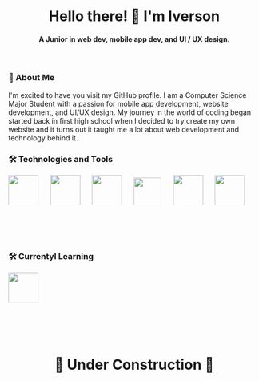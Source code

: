 <h1 align="center">Hello there! 👋 I'm Iverson</h1>
<h4 align="center">A Junior in web dev, mobile app dev, and UI / UX design.</h3>

</br>
<h3>👤 About Me</h3>

I'm excited to have you visit my GitHub profile. I am a Computer Science Major Student with a passion for mobile app development, website development, and UI/UX design. My journey in the world of coding began started back in first high school when I decided to try create my own website and it turns out it taught me a lot about web development and technology behind it.

<h3>🛠️ Technologies and Tools</h3>

<img src="https://github.com/iberso/iberso/assets/74914280/9ad99f05-ac24-4389-b681-e26d2f95a139" height="60">
&nbsp&nbsp&nbsp&nbsp
<img src="https://github.com/iberso/iberso/assets/74914280/0d5c20b5-9f1c-4cc3-a929-6fb011a144e5" height="60">
&nbsp&nbsp&nbsp&nbsp
<img src="https://github.com/iberso/iberso/assets/74914280/a1b77ef2-58c2-4df3-9e7b-b9781114c895" height="60">
&nbsp&nbsp&nbsp&nbsp
<img src="https://github.com/iberso/iberso/assets/74914280/84b40ac0-ef6a-4ce9-a56f-9bdaf6bcb596" height="55">
&nbsp&nbsp&nbsp&nbsp
<img src="https://github.com/iberso/iberso/assets/74914280/5191700b-15c0-4fb2-8ff4-2c65cab4b83c" height="60">
&nbsp&nbsp&nbsp&nbsp
<img src="https://github.com/iberso/iberso/assets/74914280/b139251b-a5b5-482a-a8b6-b1b1449aa6f2" height="60">

</br></br></br>

<h3>🛠️ Currentyl Learning</h3>
<img src="https://github.com/iberso/iberso/assets/74914280/414beeb1-5610-486e-9781-ae12ca432289" height="60">
&nbsp&nbsp&nbsp&nbsp

</br></br></br>
<h1 align="center">🚧 Under Construction 🚧</h1>

<!--
**iberso/iberso** is a ✨ _special_ ✨ repository because its `README.md` (this file) appears on your GitHub profile.

Here are some ideas to get you started:

- 🔭 I’m currently working on ...
- 🌱 I’m currently learning ...
- 👯 I’m looking to collaborate on ...
- 🤔 I’m looking for help with ...
- 💬 Ask me about ...
- 📫 How to reach me: ...
- 😄 Pronouns: ...
- ⚡ Fun fact: ...
-->
